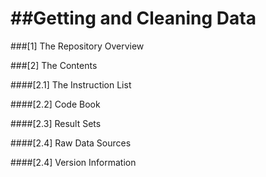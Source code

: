##Getting and Cleaning Data
=========================

###[1] The Repository Overview


###[2] The Contents

####[2.1] The Instruction List

####[2.2] Code Book

####[2.3] Result Sets

####[2.4] Raw Data Sources

####[2.4] Version Information
